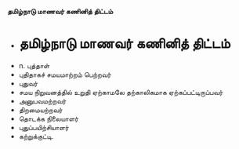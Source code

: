 **தமிழ்நாடு மாணவர் கணினித் திட்டம்**
- # தமிழ்நாடு மாணவர் கணினித் திட்டம்
- n. புத்தாள்
- புதிதாகச் சமயமாற்றம் பெற்றவர்
- புதுவர்
- சமய நிறுவனத்தில் உறுதி ஏற்காமலே தற்காலிகமாக ஏற்கப்பட்டிருப்பவர்
- அனுபவமற்றவர்
- திறமையற்றவர்
- தொடக்க நிலையாளர்
- புதுப்பயிற்சியாளர்
- கற்றுக்குட்டி.

